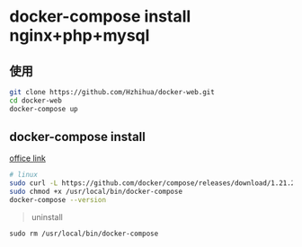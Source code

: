 # docker-compose install nginx+php+mysql
## 使用
```sh
git clone https://github.com/Hzhihua/docker-web.git
cd docker-web
docker-compose up
```

## docker-compose install
[office link](https://docs.docker.com/compose/install/#install-compose)
```sh
# linux
sudo curl -L https://github.com/docker/compose/releases/download/1.21.2/docker-compose-$(uname -s)-$(uname -m) -o /usr/local/bin/docker-compose
sudo chmod +x /usr/local/bin/docker-compose
docker-compose --version
```

> uninstall
```
sudo rm /usr/local/bin/docker-compose
```
